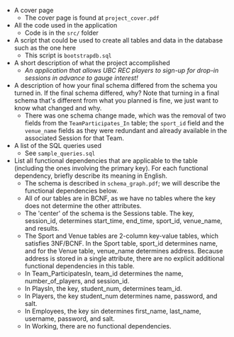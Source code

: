 * A cover page
    - The cover page is found at `project_cover.pdf`
* All the code used in the application
    - Code is in the `src/` folder
* A script that could be used to create all tables and data in the database such as the one here
    - This script is `bootstrapdb.sql`
* A short description of what the project accomplished
    - *An application that allows UBC REC players to sign-up for drop-in sessions in advance to gauge interest!*
* A description of how your final schema differed from the schema you turned in. If the final schema differed, why? Note that turning in a final schema that's different from what you planned is fine, we just want to know what changed and why.
    - There was one schema change made, which was the removal of two fields from the `TeamParticipates_In` table; the `sport_id` field and the `venue_name` fields as they were redundant and already available in the associated Session for that Team.
* A list of the SQL queries used
    - See `sample_queries.sql`
* List all functional dependencies that are applicable to the table (including the ones involving the primary key). For each functional dependency, briefly describe its meaning in English.
    - The schema is described in `schema_graph.pdf`; we will describe the functional dependencies below.
	- All of our tables are in BCNF, as we have no tables where the key does not determine the other attributes.
    - The 'center' of the schema is the Sessions table. The key, session_id, determines start_time, end_time, sport_id, venue_name, and results.
	- The Sport and Venue tables are 2-column key-value tables, which satisfies 3NF/BCNF. In the Sport table, sport_id determines name, and for the Venue table, venue_name determines address. Because address is stored in a single attribute, there are no explicit additional functional dependencies in this table.
	- In Team_ParticipatesIn, team_id determines the name, number_of_players, and session_id.
	- In PlaysIn, the key, student_num, determines team_id.
	- In Players, the key student_num determines name, password, and salt.
	- In Employees, the key sin determines first_name, last_name, username, password, and salt.
	- In Working, there are no functional dependencies.
	